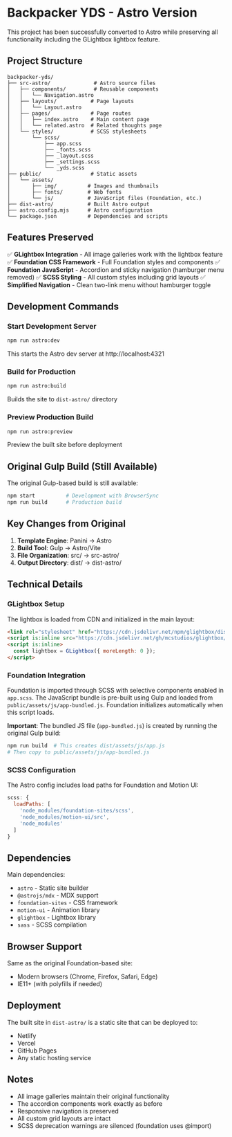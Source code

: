 # Backpacker YDS - Astro Version

This project has been successfully converted to Astro while preserving all functionality including the GLightbox lightbox feature.

## Project Structure

```
backpacker-yds/
├── src-astro/              # Astro source files
│   ├── components/         # Reusable components
│   │   └── Navigation.astro
│   ├── layouts/           # Page layouts
│   │   └── Layout.astro
│   ├── pages/             # Page routes
│   │   ├── index.astro    # Main content page
│   │   └── related.astro  # Related thoughts page
│   └── styles/            # SCSS stylesheets
│       └── scss/
│           ├── app.scss
│           ├── _fonts.scss
│           ├── _layout.scss
│           ├── _settings.scss
│           └── _yds.scss
├── public/                # Static assets
│   └── assets/
│       ├── img/          # Images and thumbnails
│       ├── fonts/        # Web fonts
│       └── js/           # JavaScript files (Foundation, etc.)
├── dist-astro/           # Built Astro output
├── astro.config.mjs      # Astro configuration
└── package.json          # Dependencies and scripts
```

## Features Preserved

✅ **GLightbox Integration** - All image galleries work with the lightbox feature
✅ **Foundation CSS Framework** - Full Foundation styles and components
✅ **Foundation JavaScript** - Accordion and sticky navigation (hamburger menu removed)
✅ **SCSS Styling** - All custom styles including grid layouts
✅ **Simplified Navigation** - Clean two-link menu without hamburger toggle

## Development Commands

### Start Development Server
```bash
npm run astro:dev
```
This starts the Astro dev server at http://localhost:4321

### Build for Production
```bash
npm run astro:build
```
Builds the site to `dist-astro/` directory

### Preview Production Build
```bash
npm run astro:preview
```
Preview the built site before deployment

## Original Gulp Build (Still Available)

The original Gulp-based build is still available:

```bash
npm start          # Development with BrowserSync
npm run build      # Production build
```

## Key Changes from Original

1. **Template Engine**: Panini → Astro
2. **Build Tool**: Gulp → Astro/Vite
3. **File Organization**: src/ → src-astro/
4. **Output Directory**: dist/ → dist-astro/

## Technical Details

### GLightbox Setup

The lightbox is loaded from CDN and initialized in the main layout:

```html
<link rel="stylesheet" href="https://cdn.jsdelivr.net/npm/glightbox/dist/css/glightbox.min.css" />
<script is:inline src="https://cdn.jsdelivr.net/gh/mcstudios/glightbox/dist/js/glightbox.min.js"></script>
<script is:inline>
  const lightbox = GLightbox({ moreLength: 0 });
</script>
```

### Foundation Integration

Foundation is imported through SCSS with selective components enabled in `app.scss`. The JavaScript bundle is pre-built using Gulp and loaded from `public/assets/js/app-bundled.js`. Foundation initializes automatically when this script loads.

**Important**: The bundled JS file (`app-bundled.js`) is created by running the original Gulp build:
```bash
npm run build  # This creates dist/assets/js/app.js
# Then copy to public/assets/js/app-bundled.js
```

### SCSS Configuration

The Astro config includes load paths for Foundation and Motion UI:

```javascript
scss: {
  loadPaths: [
    'node_modules/foundation-sites/scss',
    'node_modules/motion-ui/src',
    'node_modules'
  ]
}
```

## Dependencies

Main dependencies:
- `astro` - Static site builder
- `@astrojs/mdx` - MDX support
- `foundation-sites` - CSS framework
- `motion-ui` - Animation library
- `glightbox` - Lightbox library
- `sass` - SCSS compilation

## Browser Support

Same as the original Foundation-based site:
- Modern browsers (Chrome, Firefox, Safari, Edge)
- IE11+ (with polyfills if needed)

## Deployment

The built site in `dist-astro/` is a static site that can be deployed to:
- Netlify
- Vercel
- GitHub Pages
- Any static hosting service

## Notes

- All image galleries maintain their original functionality
- The accordion components work exactly as before
- Responsive navigation is preserved
- All custom grid layouts are intact
- SCSS deprecation warnings are silenced (foundation uses @import)
